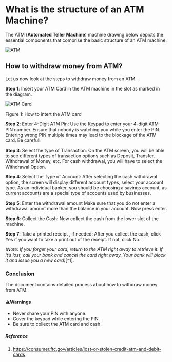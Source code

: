 # What is the structure of an ATM Machine?
The ATM (**Automated Teller Machine**) machine drawing below depicts the essential components that comprise the basic structure of an ATM machine.

  ![ATM](https://github.com/Kavya-Aradhya/ATM/assets/163634576/da7ad7d4-12f0-4920-b610-769f88492b6b)

## How to withdraw money from ATM?

Let us now look at the steps to withdraw money from an ATM.

**Step 1**: Insert your ATM Card in the ATM machine in the slot as marked in the diagram. 

 ![ATM Card](https://github.com/Kavya-Aradhya/ATM/assets/163634576/4df7cad2-bced-41ec-ab60-dd601909e494)
 
 Figure 1: How to intert the ATM card
 

**Step 2**: Enter 4-Digit ATM Pin:
Use the Keypad to enter your 4-digit ATM PIN number. Ensure that nobody is watching you while you enter the PIN.
Entering wrong PIN multiple times may lead to the blockage of the ATM card. Be carefull.

**Step 3**: Select the type of Transaction:
On the ATM screen, you will be able to see different types of transaction options such as Deposit, Transfer, Withdrawal of Money, etc.
For cash withdrawal, you will have to select the Withdrawal Option.

**Step 4**: Select the Type of Account:
After selecting the cash withdrawal option, the screen will display different account types, select your account type.
As an individual banker, you should be choosing a savings account, as current accounts are a special type of accounts used by businesses.

**Step 5**: Enter the withdrawal amount
Make sure that you do not enter a withdrawal amount more than the balance in your account.
Now press enter.

**Step 6**: Collect the Cash:
Now collect the cash from the lower slot of the machine.

**Step 7**: Take a printed receipt , if needed:
After you collect the cash, click Yes if you want to take a print out of the receipt. If not, click No. 

*(Note: If you forget your card, return to the ATM right away to retrieve it. If it’s lost, call your bank and cancel the card right away. Your bank will block it and issue you a new card)*[^1].
### Conclusion
The document contains detailed process about how to withdraw money from ATM.

#### ⚠️Warnings
- Never share your PIN with anyone.
- Cover the keypad while entering the PIN.
- Be sure to collect the ATM card and cash.

##### Reference
1. https://consumer.ftc.gov/articles/lost-or-stolen-credit-atm-and-debit-cards
